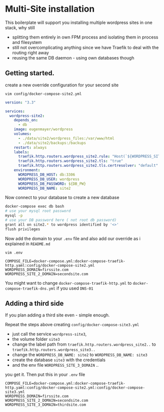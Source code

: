# Multi-Site installation

This boilerplate will support you installing multiple wordpress sites in one stack, why still
 
 - splitting them entirely in own FPM process and isolating them in process and filesystem
 - still not overcomplicating anything since we have Traefik to deal with the routing right away
 - reusing the same DB daemon - using own databases though

 ## Getting started.

 create a new override configuration for your second site 

`vim config/docker-compose-site2.yml`

```yaml
version: "3.3"

services:
  wordpress-site2:
    depends_on:
      - db
    image: eugenmayer/wordpress
    volumes:
      - ./data/site2/wordpress_files:/var/www/html
      - ./data/site2/backups:/backups
    restart: always
    labels:
      traefik.http.routers.wordpress_site2.rule: "Host(`${WORDPRESS_SITE2_DOMAIN}`)"
      traefik.http.routers.wordpress_site2.tls: "true"
      traefik.http.routers.wordpress_site2.tls.certresolver: "default"
    environment:
      WORDPRESS_DB_HOST: db:3306
      WORDPRESS_DB_USER: wordpress
      WORDPRESS_DB_PASSWORD: ${DB_PW}
      WORDPRESS_DB_NAME: site2
 ```

Now connect to your database to create a new database

```bash
docker-compose exec db bash
# use your mysql root password
mysql -p
# use your DB password here ( not root db password)
grant all on site2.* to wordpress identified by '<>'
flush privileges
```

Now add the domain to your `.env` file and also add our override as i explained in `README.md`

`vim .env`

```
COMPOSE_FILE=docker-compose.yml:docker-compose-traefik-http.yaml:config/docker-compose-site2.yml
WORDPRESS_DOMAIN=firssite.com
WORDPRESS_SITE_2_DOMAIN=secondsite.com
```

You might want to change `docker-compose-traefik-http.yml` to `docker-compose-traefik-dns.yml` if you used `DNS-01`

## Adding a third side

If you plan adding a third site even - simple enough.

Repeat the steps above creating `config/docker-compose-site3.yml`

 - just call the service `wordpress-site3`,
 - the volume folder `site3` 
 - change the label path from `traefik.http.routers.wordpress_site2..` to `traefik.http.routers.wordpress_site3..`
 - change the `WORDPRESS_DB_NAME: site2` to `WORDPRESS_DB_NAME: site3`
 - create the database `site3` with the credentials
 - and the env file `WORDPRESS_SITE_3_DOMAIN` ..

you get it. Then put this in your `.env` file

```
COMPOSE_FILE=docker-compose.yml:docker-compose-traefik-http.yaml:config/docker-compose-site2.yml:config/docker-compose-site3.yml
WORDPRESS_DOMAIN=firssite.com
WORDPRESS_SITE_2_DOMAIN=secondsite.com
WORDPRESS_SITE_3_DOMAIN=thirdsite.com
```
